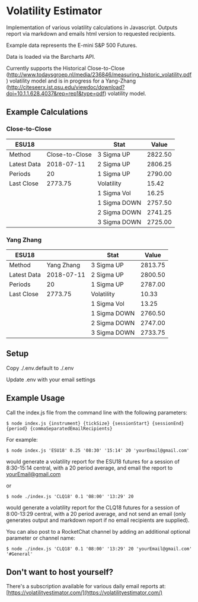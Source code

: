 # Volatility Estimator
Implementation of various volatility calculations in Javascript.  Outputs report via markdown and emails html version to requested recipients.

Example data represents the E-mini S&P 500 Futures.

Data is loaded via the Barcharts API.

Currently supports the Historical Close-to-Close (http://www.todaysgroep.nl/media/236846/measuring_historic_volatility.pdf) volatility model and is in progress for a Yang-Zhang (http://citeseerx.ist.psu.edu/viewdoc/download?doi=10.1.1.628.4037&rep=rep1&type=pdf) volatility model.


## Example Calculations

### Close-to-Close

| ESU18       |                | Stat          | Value    |
| ----------- | -------------- | ------------- | -------- |
| Method      | Close-to-Close |  3 Sigma UP   |  2822.50 |
| Latest Data | 2018-07-11     |  2 Sigma UP   |  2806.25 |
| Periods     | 20             |  1 Sigma UP   |  2790.00 |
| Last Close  | 2773.75        |  Volatility   |   15.42  |
|             |                |  1 Sigma Vol  |   16.25  |
|             |                | 1 Sigma DOWN  |  2757.50 |
|             |                | 2 Sigma DOWN  |  2741.25 |
|             |                | 3 Sigma DOWN  |  2725.00 |


### Yang Zhang

| ESU18       |                | Stat          | Value    |
| ----------- | -------------- | ------------- | -------- |
| Method      | Yang Zhang     |  3 Sigma UP   |  2813.75 |
| Latest Data | 2018-07-11     |  2 Sigma UP   |  2800.50 |
| Periods     | 20             |  1 Sigma UP   |  2787.00 |
| Last Close  | 2773.75        |  Volatility   |   10.33  |
|             |                |  1 Sigma Vol  |   13.25  |
|             |                | 1 Sigma DOWN  |  2760.50 |
|             |                | 2 Sigma DOWN  |  2747.00 |
|             |                | 3 Sigma DOWN  |  2733.75 |



## Setup

Copy ./.env.default to ./.env

Update .env with your email settings


## Example Usage

Call the index.js file from the command line with the following parameters:

    $ node index.js {instrument} {tickSize} {sessionStart} {sessionEnd} {period} {commaSeparatedEmailRecipients}


For example:

    $ node index.js 'ESU18' 0.25 '08:30' '15:14' 20 'yourEmail@gmail.com'

would generate a volatility report for the ESU18 futures for a session of 8:30-15:14 central, with a 20 period average, and email the report to yourEmail@gmail.com

or

    $ node ./index.js 'CLQ18' 0.1 '08:00' '13:29' 20

would generate a volatility report for the CLQ18 futures for a session of 8:00-13:29 central, with a 20 period average, and not send an email (only generates output and markdown report if no email recipients are supplied).


You can also post to a RocketChat channel by adding an additional optional parameter or channel name:

    $ node ./index.js 'CLQ18' 0.1 '08:00' '13:29' 20 'yourEmail@gmail.com' '#General'



## Don't want to host yourself?

There's a subscription available for various daily email reports at: [https://volatilityestimator.com/](https://volatilityestimator.com/)
